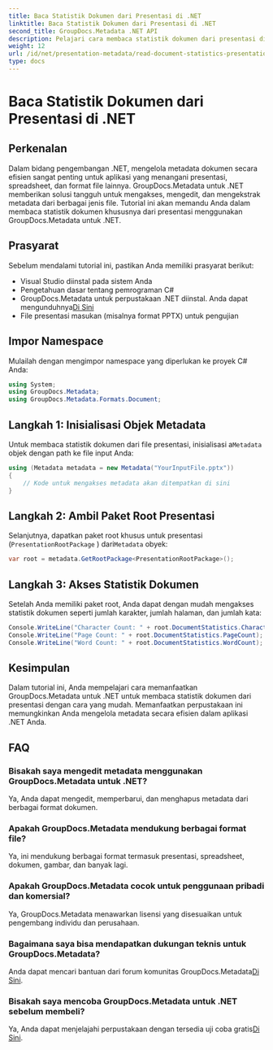 ```yaml
---
title: Baca Statistik Dokumen dari Presentasi di .NET
linktitle: Baca Statistik Dokumen dari Presentasi di .NET
second_title: GroupDocs.Metadata .NET API
description: Pelajari cara membaca statistik dokumen dari presentasi di .NET menggunakan GroupDocs.Metadata untuk manajemen metadata yang efisien.
weight: 12
url: /id/net/presentation-metadata/read-document-statistics-presentations/
type: docs
---
```

# Baca Statistik Dokumen dari Presentasi di .NET

## Perkenalan
Dalam bidang pengembangan .NET, mengelola metadata dokumen secara efisien sangat penting untuk aplikasi yang menangani presentasi, spreadsheet, dan format file lainnya. GroupDocs.Metadata untuk .NET memberikan solusi tangguh untuk mengakses, mengedit, dan mengekstrak metadata dari berbagai jenis file. Tutorial ini akan memandu Anda dalam membaca statistik dokumen khususnya dari presentasi menggunakan GroupDocs.Metadata untuk .NET.
## Prasyarat
Sebelum mendalami tutorial ini, pastikan Anda memiliki prasyarat berikut:
- Visual Studio diinstal pada sistem Anda
- Pengetahuan dasar tentang pemrograman C#
- GroupDocs.Metadata untuk perpustakaan .NET diinstal. Anda dapat mengunduhnya[Di Sini](https://releases.groupdocs.com/metadata/net/)
- File presentasi masukan (misalnya format PPTX) untuk pengujian

## Impor Namespace
Mulailah dengan mengimpor namespace yang diperlukan ke proyek C# Anda:
```csharp
using System;
using GroupDocs.Metadata;
using GroupDocs.Metadata.Formats.Document;
```
## Langkah 1: Inisialisasi Objek Metadata
 Untuk membaca statistik dokumen dari file presentasi, inisialisasi a`Metadata` objek dengan path ke file input Anda:
```csharp
using (Metadata metadata = new Metadata("YourInputFile.pptx"))
{
    // Kode untuk mengakses metadata akan ditempatkan di sini
}
```
## Langkah 2: Ambil Paket Root Presentasi
Selanjutnya, dapatkan paket root khusus untuk presentasi (`PresentationRootPackage` ) dari`Metadata` obyek:
```csharp
var root = metadata.GetRootPackage<PresentationRootPackage>();
```
## Langkah 3: Akses Statistik Dokumen
Setelah Anda memiliki paket root, Anda dapat dengan mudah mengakses statistik dokumen seperti jumlah karakter, jumlah halaman, dan jumlah kata:
```csharp
Console.WriteLine("Character Count: " + root.DocumentStatistics.CharacterCount);
Console.WriteLine("Page Count: " + root.DocumentStatistics.PageCount);
Console.WriteLine("Word Count: " + root.DocumentStatistics.WordCount);
```

## Kesimpulan
Dalam tutorial ini, Anda mempelajari cara memanfaatkan GroupDocs.Metadata untuk .NET untuk membaca statistik dokumen dari presentasi dengan cara yang mudah. Memanfaatkan perpustakaan ini memungkinkan Anda mengelola metadata secara efisien dalam aplikasi .NET Anda.

## FAQ
### Bisakah saya mengedit metadata menggunakan GroupDocs.Metadata untuk .NET?
Ya, Anda dapat mengedit, memperbarui, dan menghapus metadata dari berbagai format dokumen.
### Apakah GroupDocs.Metadata mendukung berbagai format file?
Ya, ini mendukung berbagai format termasuk presentasi, spreadsheet, dokumen, gambar, dan banyak lagi.
### Apakah GroupDocs.Metadata cocok untuk penggunaan pribadi dan komersial?
Ya, GroupDocs.Metadata menawarkan lisensi yang disesuaikan untuk pengembang individu dan perusahaan.
### Bagaimana saya bisa mendapatkan dukungan teknis untuk GroupDocs.Metadata?
 Anda dapat mencari bantuan dari forum komunitas GroupDocs.Metadata[Di Sini](https://forum.groupdocs.com/c/metadata/14).
### Bisakah saya mencoba GroupDocs.Metadata untuk .NET sebelum membeli?
 Ya, Anda dapat menjelajahi perpustakaan dengan tersedia uji coba gratis[Di Sini](https://releases.groupdocs.com/).